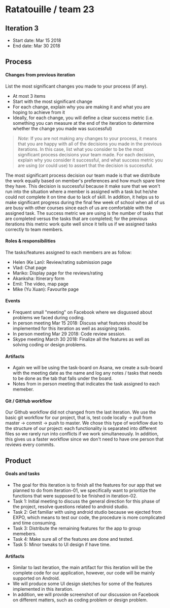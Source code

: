 # Ratatouille / team 23

## Iteration 3

 * Start date: Mar 15 2018
 * End date: Mar 30 2018

## Process

#### Changes from previous iteration

List the most significant changes you made to your process (if any).

 * At most 3 items
 * Start with the most significant change
 * For each change, explain why you are making it and what you are hoping to achieve from it
 * Ideally, for each change, you will define a clear success metric (i.e. something you can measure at the end of the iteration to determine whether the change you made was successful)

 > *Note:* If you are not making any changes to your process, it means that you are happy with all of the decisions you made in the previous iterations.
 > In this case, list what you consider to be the most significant process decisions your team made. For each decision, explain why you consider it successful, and what success metric you are using (or could use) to assert that the decision is successful.
 
 The most significant process decision our team made is that we distribute the work equally based on member's preferences and how much spare time they have. This decision is successful because it make sure that we won't run into the situation where a member is assigned with a task but he/she could not complete it on time due to lack of skill. In addition, it helps us to make significant progress during the final few week of school when all of us are busy with other courses since each of us are comfortable with the assigned task. The success metric we are using is the number of tasks that are completed versus the tasks that are completed; for the previous iterations this metric work quite well since it tells us if we assigned tasks correctly to team members.

#### Roles & responsibilities

The tasks/features assigned to each members are as follow:
* Helen (Ke Lan): Review/rating submission page
* Vlad: Chat page
* Mariko: Display page for the reviews/rating
* Akanksha: Itinerary form
* Emil: The video, map page
* Mike (Yu Xuan): Favourite page

#### Events
 
 * Frequent small "meeting" on Facebook where we disgussed about problems we faced during coding.
 * In person meeting Mar 15 2018: Discuss what features should be implemented for this iteration as well as assigning tasks.
 * In person meeting Mar 29 2018: Code review session.
 * Skype meeting March 30 2018: Finalize all the features as well as solving coding or design problems.

#### Artifacts
   
 * Again we will be using the task-board on Asana, we create a sub-board with the meeting date as the name and log any notes / tasks that needs to be done as the tab that falls under the board.
 * Notes from in person meeting that indicates the task assigned to each memeber.

#### Git / GitHub workflow

Our Github workflow did not changed from the last iteration. We use the basic git workflow for our project, that is, test code locally -> pull from master -> commit -> push to master. We chose this type of workflow due to the structure of our project: each functionality is separated into different files so we rarely run into conflicts if we work simultaneously. In addition, this gives us a faster workflow since we don't need to have one person that reviews every commits.


## Product

#### Goals and tasks
 
 * The goal for this iteration is to finish all the features for our app that we planned to do from iteration-01, we specifically want to prioritize the functions that were supposed to be finished in iteration-02.
 * Task 1: Initial meeting to discuss the general direction for this phase of the project, resolve questions related to android studio.
 * Task 2: Get familiar with using android studio because we ejected from EXPO, which means to test our code, the procedure is more complicated and time consuming.
 * Task 3: Distribute the remaining features for the app to group memebers.
 * Task 4: Make sure all of the features are done and tested.
 * Task 5: Minor tweaks to UI design if have time.

#### Artifacts
   
  * Similar to last iteration, the main artifact for this iteration will be the complete code for our application, however, our code will be mainly supported on Android.
  * We will produce some UI design sketches for some of the features implemented in this iteration.
  * In addition, we will provide screenshot of our discussion on Facebook on different matters, such as coding problem or design problem.
